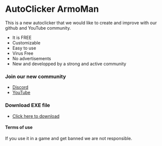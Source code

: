 # AutoClicker ArmoMan

This is a new autoclicker that we would like to create and improve with our github and YouTube community. 

 * It is FREE
 * Customizable
 * Easy to use
 * Virus Free
 * No advertisements
 * New and developped by a strong and active community



### Join our new community

 * [Discord](https://discord.gg/GWKMPJ74)
 * [YouTube](https://www.youtube.com/channel/UC5s8619x3sN_MApG__pU5nw)



### Download EXE file 

 * [Click here to download](https://sourceforge.net/projects/autoclicker-armoman/)

#### Terms of use 

If you use it in a game and get banned we are not responsible.